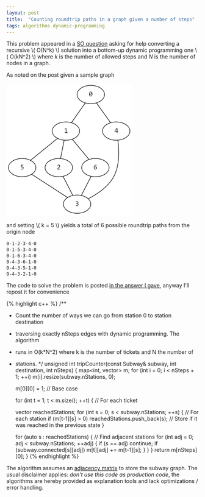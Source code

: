 ```yaml
---
layout: post
title:  "Counting roundtrip paths in a graph given a number of steps"
tags: algorithms dynamic-programming
---
```


This problem appeared in a [SO question](http://stackoverflow.com/q/31771084/1938163)
asking for help converting a recursive \\( O(N^k) \\) solution into a bottom-up
dynamic programming one \\( O(kN^2) \\) where *k* is the number of allowed steps
and *N* is the number of nodes in a graph.

As noted on the post given a sample graph

![graph](/images/posts/countingroundtrip.png)

and setting \\( k = 5 \\) yields a total of 6 possible roundtrip paths from the origin
node

    0-1-2-3-4-0
    0-1-5-3-4-0
    0-1-6-3-4-0
    0-4-3-6-1-0
    0-4-3-5-1-0
    0-4-3-2-1-0

The code to solve the problem is posted [in the answer I gave](http://stackoverflow.com/a/31772338/1938163), anyway I'll repost
it for convenience

{% highlight c++ %}
/**
* Count the number of ways we can go from station 0 to station destination
* traversing exactly nSteps edges with dynamic programming. The algorithm
* runs in O(k*N^2) where k is the number of tickets and N the number of
* stations.
*/
unsigned int tripCounter(const Subway& subway, int destination, int nSteps)
{
  map<int, vector<int>> m;
  for (int i = 0; i < nSteps + 1; ++i)
    m[i].resize(subway.nStations, 0);

  m[0][0] = 1; // Base case

  for (int t = 1; t < m.size(); ++t) { // For each ticket

    vector<int> reachedStations;
    for (int s = 0; s < subway.nStations; ++s) { // For each station
      if (m[t-1][s] > 0)
        reachedStations.push_back(s); // Store if it was reached in the previous state
    }

    for (auto s : reachedStations) {
      // Find adjacent stations
      for (int adj = 0; adj < subway.nStations; ++adj) {
        if (s == adj)
          continue;
        if (subway.connected[s][adj])
          m[t][adj] += m[t-1][s];
      }
    }
  }
  return m[nSteps][0];
}
{% endhighlight %}

The algorithm assumes an [adjacency matrix](https://en.wikipedia.org/wiki/Adjacency_matrix)
to store the subway graph. The usual disclaimer applies: *don't use this code as production
code*, the algorithms are hereby provided as explanation tools and lack optimizations / error
handling.
